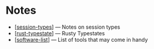 # Notes

- [[session-types]] — Notes on session types
- [[rust-typestate]] — Rusty Typestates
- [[software-list]] — List of tools that may come in handy

[//begin]: # "Autogenerated link references for markdown compatibility"
[session-types]: notes/session-types.md "Session Types"
[rust-typestate]: notes/rust-typestate.md "Rusty Typestates"
[software-list]: notes/software-list.md "Software List"
[//end]: # "Autogenerated link references"